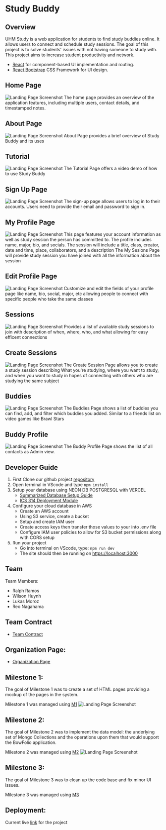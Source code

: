 # Study Buddy

## Overview

UHM Study is a web application for students to find study buddies online. It allows users to connect and schedule study sessions. The goal of this project is to solve students' issues with not having someone to study with. This project aims to increase student productivity and network.

* [React](https://reactjs.org/) for component-based UI implementation and routing.
* [React Bootstrap](https://react-bootstrap.github.io/) CSS Framework for UI design.


## Home Page

<img src="doc/newfront.png" alt="Landing Page Screenshot">
The home page provides an overview of the application features, including multiple users, contact details, and timestamped notes.

## About Page

<img src="doc/aboutdamn.png" alt="Landing Page Screenshot">
About Page provides a brief overview of Study Buddy and its uses

## Tutorial
<img src="doc/tutorial.png" alt="Landing Page Screenshot">
The Tutorial Page offers a video demo of how to use Study Buddy

## Sign Up Page

<img src="doc/signup.png" alt="Landing Page Screenshot">
The sign-up page allows users to log in to their accounts. Users need to provide their email and password to sign in.

## My Profile Page

<img src="doc/myprof.png" alt="Landing Page Screenshot">
This page features your account information as well as study session the person has committed to.  The profile includes name, major, bio, and socials. The session will include a title, class, creator, date and time, place, collaborators, and a description
The My Sesions Page will provide study session you have joined with all the information about the session

## Edit Profile Page

<img src="doc/editProf.png" alt="Landing Page Screenshot">
Customize and edit the fields of your profile page like name, bio, social, major, etc allowing people to connect with specific people who take the same classes

## Sessions

<img src="doc/sess.png" alt="Landing Page Screenshot">
Provides a list of available study sessions to join with description of when, where, who, and what allowing for easy efficent connections

## Create Sessions

<img src="doc/CreateSes.png" alt="Landing Page Screenshot">
The Create Session Page allows you to create a study session describing What you're studying, where you want to study, and when you want to study in hopes of connecting with others who are studying the same subject

## Buddies

<img src="doc/bud.png" alt="Landing Page Screenshot">
The Buddies Page shows a list of buddies you can find, add, and filter which buddies you added. Similar to a friends list on video games like Brawl Stars

## Buddy Profile

<img src="doc/budprof.png" alt="Landing Page Screenshot">
The Buddy Profile Page shows the list of all contacts as Admin view.

## Developer Guide
1. First Clone our github project [repository](https://github.com/uhm-studymax/study-buddy)
2. Open terminal in VScode and type ``npm install``
3. Setup your database using NEON DB POSTGRESQL with VERCEL
    - [Summarized Database Setup Guide](https://docs.google.com/document/d/1aVrZkc9hd2ATA0mQhpRm5HO-mKOJemiUF-Agwj6JGHE/edit?usp=sharing)
    - [ICS 314 Deployment Module](https://courses.ics.hawaii.edu/ics314f24/modules/deployment/![image](https://github.com/user-attachments/assets/f139a0da-6bc0-4bde-8ce9-e0fb9dfa255c)
)
4. Configure your cloud database in AWS
   - Create an AWS account
   - Using S3 service, create a bucket
   - Setup and create IAM user
   - Create access keys then transfer those values to your into .env file
   - Configure IAM user policies to allow for S3 bucket permissions along with CORS setup
5. Run your project
   - Go into terminal on VScode, type: ``npm run dev``
   - The site should then be running on [https://localhost:3000](https://localhost:3000)

## Team
Team Members:

- Ralph Ramos
- Wilson Huynh
- Lukas Moroz
- Reo Nagahama

## Team Contract
- [Team Contract](https://docs.google.com/document/d/1CuqpTS5TcGMRY66bBHws0psp6xEzRiAeooaWMurNlUc/edit?tab=t.0)

## Organization Page:
 - [Organization Page](https://github.com/uhm-studymax)

## Milestone 1:
The goal of Milestone 1 was to create a set of HTML pages providing a mockup of the pages in the system.

Milestone 1 was managed using [M1](https://github.com/orgs/uhm-studymax/projects/1)
<img src="doc/M1.png" alt="Landing Page Screenshot">

## Milestone 2:
The goal of Milestone 2 was to implement the data model: the underlying set of Mongo Collections and the operations upon them that would support the BowFolio application.

Milestone 2 was managed using [M2](https://github.com/orgs/uhm-studymax/projects/4/views/1)
<img src="doc/M2pre.png" alt="Landing Page Screenshot">
   
## Milestone 3:
The goal of Milestone 3 was to clean up the code base and fix minor UI issues.

Milestone 3 was managed using [M3](https://github.com/orgs/uhm-studymax/projects/1)



## Deployment:
Current live [link](https://study-buddy-inky-nine.vercel.app/) for the project


